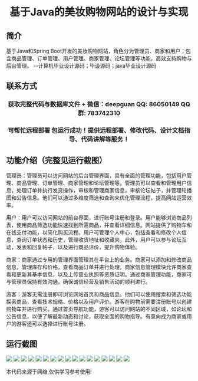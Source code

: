 <p><h1 align="center">基于Java的美妆购物网站的设计与实现</h1></p>

## 简介
基于Java和Spring Boot开发的美妆购物网站，角色分为管理员、商家和用户；包含商品管理、订单管理、用户管理、商家管理、论坛管理等功能，高效支持购物与后台管理。    --计算机毕业设计源码；毕设源码；java毕业设计源码


## 联系方式
<p><h3 align="center">获取完整代码与数据库文件 + 微信：deepguan QQ: 86050149 QQ群: 783742310</h3></p>
<p><h3 align="center">可帮忙远程部署 包运行成功！提供远程部署、修改代码、设计文档指导、代码讲解等服务！</h3></p>

## 功能介绍（完整见运行截图）
管理员：管理员可以访问网站的后台管理界面，具有全面的管理功能，包括用户管理、商品管理、订单管理、商家管理和论坛管理等。管理员可以查看和管理用户信息，处理订单并执行发货操作，审核和管理商家信息，审核论坛帖子，并管理轮播图和公告信息。他们可以通过多维度筛选和查询来优化管理流程，提高网站运营效率。

用户：用户可以访问网站的前台界面，进行账号注册和登录。用户能够浏览商品列表，使用商品筛选功能快速找到所需商品，并查看详细信息。网站提供了购物车和在线支付功能，以简化购买流程。用户可管理个人中心，包括查看和修改个人信息，查询订单状态和历史，管理收货地址和收藏夹。此外，用户可以参与论坛互动，发表和回复帖子，以及进行商品评价，提升购物体验。

商家：商家通过专用的管理界面管理其在平台上的业务。商家可以添加和修改商品信息，管理库存和价格，查看商品订单并进行处理。商家信息管理模块允许商家查看和更新其基本信息，以及上传营业执照等资质证明。通过商家管理功能，商家可与管理员保持有效沟通，确保诚信经营及销售活动的顺利进行。

游客：游客无需注册即可浏览网站首页和商品信息。他们可以使用搜索和筛选功能探索商品，查看技术规格、价格以及用户评价。游客在购物前需要注册账号以创建购物车并进行购买。通过首页导航功能，游客可以访问网站的不同区域，如论坛和公告信息，以便了解最新动态和讨论，获取全面的购物指导。有意向成为商家或用户的游客还可以选择进行账号注册。


## 运行截图
![](img/001.jpg)
![](img/002.jpg)
![](img/003.jpg)
![](img/004.jpg)
![](img/005.jpg)
![](img/006.jpg)
![](img/007.jpg)
![](img/008.jpg)
![](img/009.jpg)
![](img/010.jpg)
![](img/011.jpg)
![](img/012.jpg)
![](img/013.jpg)
![](img/014.jpg)
![](img/015.jpg)
![](img/016.jpg)
![](img/017.jpg)

<p>本代码来源于网络,仅供学习参考使用!</p>
